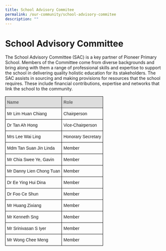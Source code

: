 ```yaml
---
title: School Advisory Commitee
permalink: /our-community/school-advisory-commitee
description: ""
---
```

# School Advisory Committee
The School Advisory Committee (SAC) is a key partner of Pioneer Primary School. Members of the Committee come from diverse backgrounds and bring along with them a range of professional skills and expertise to support the school in delivering quality holistic education for its stakeholders. The SAC assists in sourcing and making provisions for resources that the school requires. These include financial contributions, expertise and networks that link the school to the community.


<style type="text/css">
.tg  {border-collapse:collapse;border-spacing:0;}
.tg td{border-color:black;border-style:solid;border-width:1px;font-family:Arial, sans-serif;font-size:14px;
  overflow:hidden;padding:10px 5px;word-break:normal;}
.tg th{border-color:black;border-style:solid;border-width:1px;font-family:Arial, sans-serif;font-size:14px;
  font-weight:normal;overflow:hidden;padding:10px 5px;word-break:normal;}
.tg .tg-e14l{background-color:#DDD;color:#666;font-weight:bold;text-align:left;vertical-align:top}
.tg .tg-0lax{text-align:left;vertical-align:top}
</style>
<table class="tg">
<thead>
  <tr>
    <th class="tg-e14l"><span style="color:#666;background-color:#DDD">Name</span></th>
    <th class="tg-e14l"><span style="color:#666;background-color:#DDD">Role</span></th>
  </tr>
</thead>
<tbody>
  <tr>
    <td class="tg-0lax">Mr Lim Huan Chiang</td>
    <td class="tg-0lax">Chairperson</td>
  </tr>
  <tr>
    <td class="tg-0lax">Dr Tan Ah Hong</td>
    <td class="tg-0lax">Vice-Chairperson</td>
  </tr>
  <tr>
    <td class="tg-0lax">Mrs Lee Wai Ling</td>
    <td class="tg-0lax">Honorary Secretary</td>
  </tr>
  <tr>
    <td class="tg-0lax">Mdm Tan Suan Jin Linda</td>
    <td class="tg-0lax">Member</td>
  </tr>
  <tr>
    <td class="tg-0lax">Mr Chia Swee Ye, Gavin</td>
    <td class="tg-0lax">Member</td>
  </tr>
  <tr>
    <td class="tg-0lax">Mr Danny Lien Chong Tuan</td>
    <td class="tg-0lax">Member</td>
  </tr>
  <tr>
    <td class="tg-0lax">Dr Ee Ying Hui Dina</td>
    <td class="tg-0lax">Member</td>
  </tr>
  <tr>
    <td class="tg-0lax">Dr Foo Ce Shun</td>
    <td class="tg-0lax">Member</td>
  </tr>
  <tr>
    <td class="tg-0lax">Mr Huang Zixiang</td>
    <td class="tg-0lax">Member</td>
  </tr>
  <tr>
    <td class="tg-0lax">Mr Kenneth Sng</td>
    <td class="tg-0lax">Member</td>
  </tr>
  <tr>
    <td class="tg-0lax">Mr Srinivasan S Iyer</td>
    <td class="tg-0lax">Member</td>
  </tr>
  <tr>
    <td class="tg-0lax">Mr Wong Chee Meng</td>
    <td class="tg-0lax">Member</td>
  </tr>
</tbody>
</table>